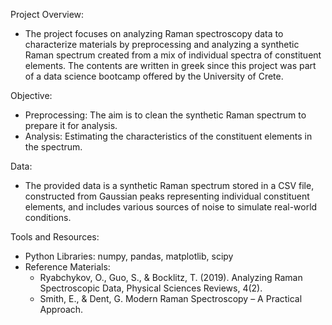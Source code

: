 Project Overview:

- The project focuses on analyzing Raman spectroscopy data to characterize materials by preprocessing and analyzing a synthetic Raman spectrum created from a mix of individual spectra of constituent elements. The contents are written in greek since this project was part of a data science bootcamp offered by the University of Crete.
  
Objective:

- Preprocessing: The aim is to clean the synthetic Raman spectrum to prepare it for analysis.
- Analysis: Estimating the characteristics of the constituent elements in the spectrum.

Data:

- The provided data is a synthetic Raman spectrum stored in a CSV file, constructed from Gaussian peaks representing individual constituent elements, and includes various sources of noise to simulate real-world conditions.

Tools and Resources:

- Python Libraries: numpy, pandas, matplotlib, scipy
- Reference Materials:
  - Ryabchykov, O., Guo, S., & Bocklitz, T. (2019). Analyzing Raman Spectroscopic Data, Physical Sciences Reviews, 4(2).
  - Smith, E., & Dent, G. Modern Raman Spectroscopy – A Practical Approach.

